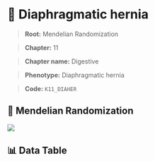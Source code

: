 # 🧪 Diaphragmatic hernia

> **Root:** Mendelian Randomization

> **Chapter:** 11  

> **Chapter name:** Digestive

> **Phenotype:** Diaphragmatic hernia  

> **Code:** `K11_DIAHER`

## 🧬 Mendelian Randomization  

<img src="/MR/Figures/Forward/K11_DIAHER.png"/>

## 📊 Data Table

<CsvTableMRF src="/MR_Data/Forward/K11_DIAHER.csv"/>
